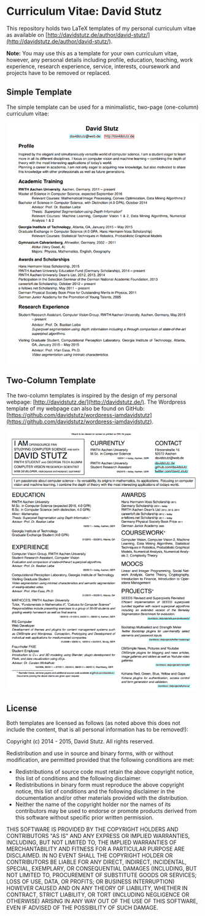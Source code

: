 # Curriculum Vitae: David Stutz

This repository holds two LaTeX templates of my personal curriculum vitae as available on [http://davidstutz.de/author/david-stutz/](http://davidstutz.de/author/david-stutz/).

**Note:** You may use this as a template for your own curriculum vitae, however, any personal details including profile, education, teaching, work experience, research experience, service, interests, coursework and projects have to be removed or replaced.

## Simple Template

The simple template can be used for a minimalistic, two-page (one-column) curriculum vitae:

![Simple template.](simple.png?raw=true "Simple template")

## Two-Column Template

The two-column templates is inspired by the design of my personal webpage: [http://davidstutz.de/](http://davidstutz.de/). The Wordpress template of my webpage can also be found on GitHub: [https://github.com/davidstutz/wordpress-iamdavidstutz](https://github.com/davidstutz/wordpress-iamdavidstutz).

![Two-column template.](two-column.png?raw=true "Two-column template")

## License

Both templates are licensed as follows (as noted above this does not include the content, that is all personal information has to be removed!):

Copyright (c) 2014 - 2015, David Stutz. All rights reserved.

Redistribution and use in source and binary forms, with or without modification, are permitted provided that the following conditions are met:

* Redistributions of source code must retain the above copyright notice, this list of conditions and the following disclaimer.
* Redistributions in binary form must reproduce the above copyright notice, this list of conditions and the following disclaimer in the documentation and/or other materials provided with the distribution.
* Neither the name of the copyright holder nor the names of its contributors may be used to endorse or promote products derived from this software without specific prior written permission.

THIS SOFTWARE IS PROVIDED BY THE COPYRIGHT HOLDERS AND CONTRIBUTORS "AS IS" AND ANY EXPRESS OR IMPLIED WARRANTIES, INCLUDING, BUT NOT LIMITED TO, THE IMPLIED WARRANTIES OF MERCHANTABILITY AND FITNESS FOR A PARTICULAR PURPOSE ARE DISCLAIMED. IN NO EVENT SHALL THE COPYRIGHT HOLDER OR CONTRIBUTORS BE LIABLE FOR ANY DIRECT, INDIRECT, INCIDENTAL, SPECIAL, EXEMPLARY, OR CONSEQUENTIAL DAMAGES (INCLUDING, BUT NOT LIMITED TO, PROCUREMENT OF SUBSTITUTE GOODS OR SERVICES; LOSS OF USE, DATA, OR PROFITS; OR BUSINESS INTERRUPTION) HOWEVER CAUSED AND ON ANY THEORY OF LIABILITY, WHETHER IN CONTRACT, STRICT LIABILITY, OR TORT (INCLUDING NEGLIGENCE OR OTHERWISE) ARISING IN ANY WAY OUT OF THE USE OF THIS SOFTWARE, EVEN IF ADVISED OF THE POSSIBILITY OF SUCH DAMAGE.